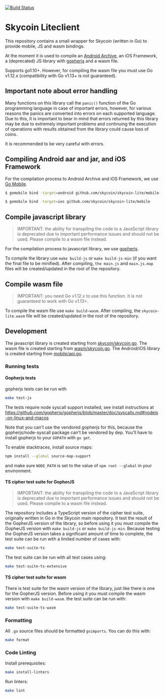 [![Build Status](https://travis-ci.com/skycoin/skycoin-lite.svg?branch=master)](https://travis-ci.com/skycoin/skycoin-lite)

# Skycoin Liteclient

This repository contains a small wrapper for Skycoin (written in Go) to provide mobile, JS and wasm bindings. 

At the moment it is used to compile
an [Android Archive](https://developer.android.com/studio/projects/android-library.html), an iOS Framework,
a (deprecated) JS library with [gopherjs](https://github.com/gopherjs/gopherjs) and a wasm file.

Supports go1.10+. However, for compiling the wasm file you must use Go v1.12.x (compatibility
with Go v1.13+ is not guaranteed).

## Important note about error handling

Many functions on this library call the `panic()` function of the Go programming language in case of important
errors, however, for various reasons the panics are converted into errors on each supported language. Due to
this, it is important to bear in mind that errors returned by this library may be due to extremely important
problems and continuing the execution of operations with results obtained from the library could cause loss
of coins.

It is recommended to be very careful with errors.

## Compiling Android aar and jar, and iOS Framework

For the compilation process to Android Archive and iOS Framework, we use [Go Mobile](https://github.com/golang/mobile).

```bash
$ gomobile bind -target=android github.com/skycoin/skycoin-lite/mobile
```
```bash
$ gomobile bind -target=ios github.com/skycoin/skycoin-lite/mobile
```

## Compile javascript library

> IMPORTANT: the ability for transpiling the code to a JavaScript library is deprecated due to important
performance issues and should not be used. Please compile to a wasm file instead.

For the compilation process to javascript library, we use [gopherjs](https://github.com/gopherjs/gopherjs).

To compile the library use `make build-js` or `make build-js-min` (if you want the final file to be minified).
After compiling, `the main.js` and `main.js.map` files will be created/updated in the root of the repository.

## Compile wasm file

> IMPORTANT: you need Go v1.12.x to use this function. It is not guaranteed to work with Go v1.13+.

To compile the wasm file use `make build-wasm`. After compiling, the `skycoin-lite.wasm` file will be
created/updated in the root of the repository.

## Development

The javascript library is created starting from [skycoin/skycoin.go](skycoin/skycoin.go). The wasm file is
created starting from [wasm/skycoin.go](wasm/skycoin.go). The Android/iOS library is created starting
from [mobile/api.go](mobile/api.go).

### Running tests

#### Gopherjs tests

gopherjs tests can be run with

```sh
make test-js
```

The tests require node syscall support installed, see install instructions at
https://github.com/gopherjs/gopherjs/blob/master/doc/syscalls.md#nodejs-on-linux-and-macos

Note that you can't use the vendored gopherjs for this, because the gopherjs/node-syscall package
can't be vendored by dep. You'll have to install gopherjs to your `GOPATH` with `go get`.

To enable stacktraces, install source maps:

```sh
npm install --global source-map-support
```

and make sure `NODE_PATH` is set to the value of `npm root --global` in your environment.

#### TS cipher test suite for GopherJS

> IMPORTANT: the ability for transpiling the code to a JavaScript library is deprecated due to important
performance issues and should not be used. Please compile to a wasm file instead.

The repository includes a TypeScript version of the cipher test suite, originally written in Go in
the Skycoin main repository. It test the result of the GopherJS version of the library, so before
using it you must compile the GopherJS version with `make build-js` or `make build-js-min`.
Because testing the GopherJS version takes a significant amount of time to complete, the test suite
can be run with a limited number of cases with:

```sh
make test-suite-ts
```

The test suite can be run with all test cases using:

```sh
make test-suite-ts-extensive
```

#### TS cipher test suite for wasm

There is test suite for the wasm version of the library, just like there is one for the GopherJS
version. Before using it you must compile the wasm version with `make build-wasm`. the test suite
can be run with:

```sh
make test-suite-ts-wasm
```

### Formatting

All `.go` source files should be formatted `goimports`.  You can do this with:

```sh
make format
```

### Code Linting

Install prerequisites:

```sh
make install-linters
```

Run linters:

```sh
make lint
